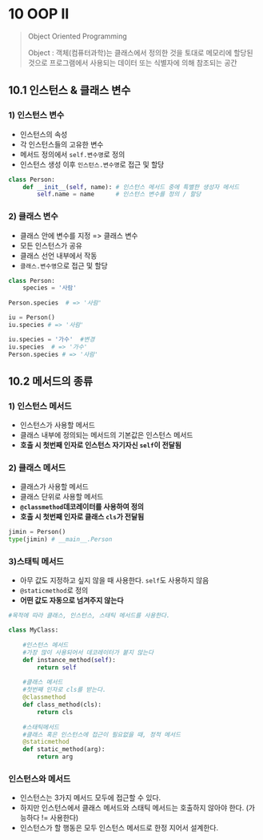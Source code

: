 # 10 OOP II

> Object Oriented Programming
>
> Object : 객체(컴퓨터과학)는 클래스에서 정의한 것을 토대로 메모리에 할당된 것으로 프로그램에서 사용되는 데이터 또는 식별자에 의해 참조되는 공간



## 10.1 인스턴스 & 클래스 변수

### 1) 인스턴스 변수

- 인스턴스의 속성
- 각 인스턴스들의 고유한 변수
- 메서드 정의에서 `self.변수명`로 정의
- 인스턴스 생성 이후 `인스턴스.변수명`로 접근 및 할당

```python
class Person:
    def __init__(self, name): # 인스턴스 메서드 중에 특별한 생성자 메서드
        self.name = name      # 인스턴스 변수를 정의 / 할당
```

### 2) 클래스 변수

- 클래스 안에 변수를 지정 => 클래스 변수
- 모든 인스턴스가 공유
- 클래스 선언 내부에서 작동
- `클래스.변수명`으로 접근 및 할당 

```python
class Person:
    species = '사람'
    
Person.species  # => '사람'

iu = Person()
iu.species # => '사람'

iu.species = '가수'  #변경
iu.species  # => '가수'
Person.species # => '사람'
```



## 10.2 메서드의 종류

### 1) 인스턴스 메서드

- 인스턴스가 사용할 메서드
- 클래스 내부에 정의되는 메서드의 기본값은 인스턴스 메서드
- **호출 시 첫번째 인자로 인스턴스 자기자신 `self`이 전달됨**

### 2) 클래스 메서드

- 클래스가 사용할 메서드
- 클래스 단위로 사용할 메서드
- **`@classmethod`데코레이터를 사용하여 정의** 
- **호출 시 첫번째 인자로 클래스 `cls`가 전달됨**

```python
jimin = Person()
type(jimin) # __main__.Person
```

### 3)스태틱 메서드

- 아무 값도 지정하고 싶지 않을 때 사용한다. `self`도 사용하지 않음
- `@staticmethod`로 정의
- **어떤 값도 자동으로 넘겨주지 않는다**

```python
#목적에 따라 클래스, 인스턴스, 스태틱 메서드를 사용한다.

class MyClass:
    
    #인스턴스 메서드
    #가장 많이 사용되어서 데코레이터가 붙지 않는다
    def instance_method(self):
        return self
    
    #클래스 메서드
    #첫번째 인자로 cls를 받는다.
    @classmethod
    def class_method(cls):
        return cls
    
    #스태틱메서드
    #클래스 혹은 인스턴스에 접근이 필요없을 때, 정적 메서드
    @staticmethod
    def static_method(arg):
        return arg
```



### 인스턴스와 메서드

- 인스턴스는 3가지 메서드 모두에 접근할 수 있다.
- 하지만 인스턴스에서 클래스 메서드와 스태틱 메서드는 호출하지 않아야 한다. (가능하다 != 사용한다)
- 인스턴스가 할 행동은 모두 인스턴스 메서드로 한정 지어서 설계한다.

